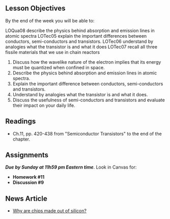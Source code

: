 Lesson Objectives
-----------------

By the end of the week you will be able to:

LOQua08	describe the physics behind absorption and emission lines in atomic spectraLOTec05	explain the important differences between conductors, semi-conductors and transistors.LOTec06	understand by analogies what the transistor is and what it doesLOTec07	recall all three fissile materials that we use in chain reactors

1. Discuss how the wavelike nature of the electron implies that its energy must be quantized when confined in space.
2. Describe the physics behind absorption and emission lines in atomic spectra.
3. Explain the important difference between conductors, semi-conductors and transistors.
4. Understand by analogies what the transistor is and what it does.
5. Discuss the usefulness of semi-conductors and transistors and evaluate their impact on your daily life.

Readings
--------

- Ch.11, pp. 420-438 from "Semiconductor Transistors" to the end of the chapter.

Assignments
-----------

_**Due by Sunday at 11h59 pm Eastern time**_. Look in Canvas for:

- **Homework #11**
- **Discussion #9**

News Article
------------

- [Why are chips made out of silicon?](https://www.extremetech.com/extreme/208501-what-is-silicon-and-why-are-computer-chips-made-from-it)